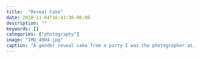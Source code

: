 ```yaml
---
title:  "Reveal Cake"
date: 2018-11-04T16:43:36-06:00
description: ""
keywords: []
categories: ["photography"]
image: "IMG_4904.jpg"
caption: "A gender reveal cake from a party I was the photographer at. It's a girl!"
---
```

